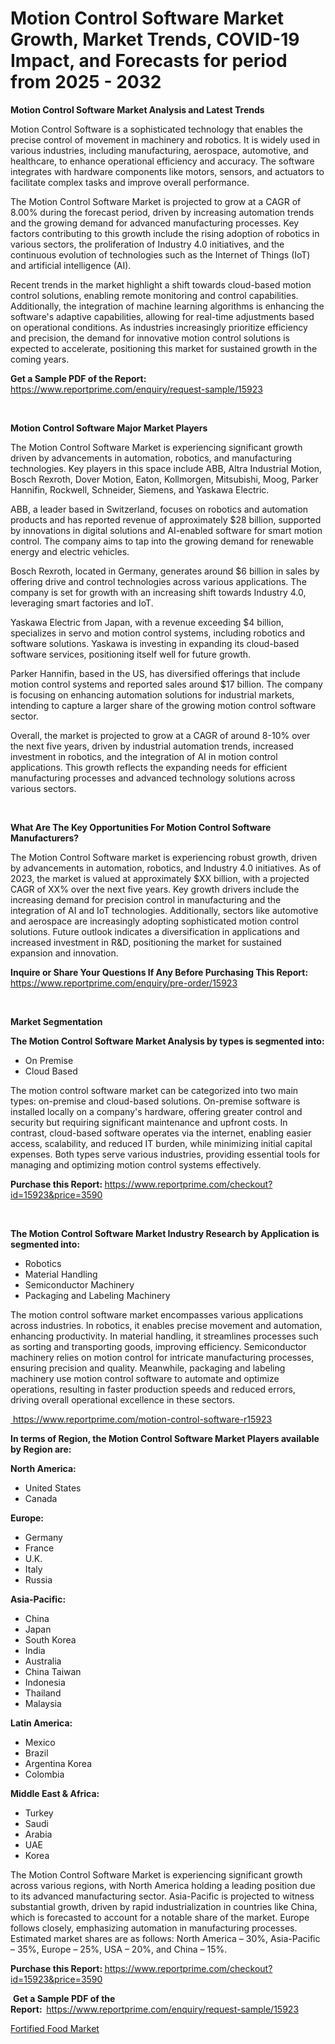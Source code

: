 <p><h1>Motion Control Software Market Growth, Market Trends, COVID-19 Impact, and Forecasts for period from 2025 - 2032</h1></p><p><strong>Motion Control Software Market Analysis and Latest Trends</strong></p>
<p><p>Motion Control Software is a sophisticated technology that enables the precise control of movement in machinery and robotics. It is widely used in various industries, including manufacturing, aerospace, automotive, and healthcare, to enhance operational efficiency and accuracy. The software integrates with hardware components like motors, sensors, and actuators to facilitate complex tasks and improve overall performance.</p><p>The Motion Control Software Market is projected to grow at a CAGR of 8.00% during the forecast period, driven by increasing automation trends and the growing demand for advanced manufacturing processes. Key factors contributing to this growth include the rising adoption of robotics in various sectors, the proliferation of Industry 4.0 initiatives, and the continuous evolution of technologies such as the Internet of Things (IoT) and artificial intelligence (AI).</p><p>Recent trends in the market highlight a shift towards cloud-based motion control solutions, enabling remote monitoring and control capabilities. Additionally, the integration of machine learning algorithms is enhancing the software's adaptive capabilities, allowing for real-time adjustments based on operational conditions. As industries increasingly prioritize efficiency and precision, the demand for innovative motion control solutions is expected to accelerate, positioning this market for sustained growth in the coming years.</p></p>
<p><strong>Get a Sample PDF of the Report:&nbsp;</strong> <a href="https://www.reportprime.com/enquiry/request-sample/15923?utm_campaign=2202&utm_medium=2&utm_source=Github&utm_content=ia&utm_term=20032025&utm_id=motion-control-software">https://www.reportprime.com/enquiry/request-sample/15923</a></p>
<p>&nbsp;</p>
<p><strong>Motion Control Software Major Market Players</strong></p>
<p><p>The Motion Control Software Market is experiencing significant growth driven by advancements in automation, robotics, and manufacturing technologies. Key players in this space include ABB, Altra Industrial Motion, Bosch Rexroth, Dover Motion, Eaton, Kollmorgen, Mitsubishi, Moog, Parker Hannifin, Rockwell, Schneider, Siemens, and Yaskawa Electric. </p><p>ABB, a leader based in Switzerland, focuses on robotics and automation products and has reported revenue of approximately $28 billion, supported by innovations in digital solutions and AI-enabled software for smart motion control. The company aims to tap into the growing demand for renewable energy and electric vehicles.</p><p>Bosch Rexroth, located in Germany, generates around $6 billion in sales by offering drive and control technologies across various applications. The company is set for growth with an increasing shift towards Industry 4.0, leveraging smart factories and IoT.</p><p>Yaskawa Electric from Japan, with a revenue exceeding $4 billion, specializes in servo and motion control systems, including robotics and software solutions. Yaskawa is investing in expanding its cloud-based software services, positioning itself well for future growth.</p><p>Parker Hannifin, based in the US, has diversified offerings that include motion control systems and reported sales around $17 billion. The company is focusing on enhancing automation solutions for industrial markets, intending to capture a larger share of the growing motion control software sector.</p><p>Overall, the market is projected to grow at a CAGR of around 8-10% over the next five years, driven by industrial automation trends, increased investment in robotics, and the integration of AI in motion control applications. This growth reflects the expanding needs for efficient manufacturing processes and advanced technology solutions across various sectors.</p></p>
<p>&nbsp;</p>
<p><strong>What Are The Key Opportunities For Motion Control Software Manufacturers?</strong></p>
<p><p>The Motion Control Software market is experiencing robust growth, driven by advancements in automation, robotics, and Industry 4.0 initiatives. As of 2023, the market is valued at approximately $XX billion, with a projected CAGR of XX% over the next five years. Key growth drivers include the increasing demand for precision control in manufacturing and the integration of AI and IoT technologies. Additionally, sectors like automotive and aerospace are increasingly adopting sophisticated motion control solutions. Future outlook indicates a diversification in applications and increased investment in R&D, positioning the market for sustained expansion and innovation.</p></p>
<p><strong>Inquire or Share Your Questions If Any Before Purchasing This Report:</strong> <a href="https://www.reportprime.com/enquiry/pre-order/15923?utm_campaign=2202&utm_medium=2&utm_source=Github&utm_content=ia&utm_term=20032025&utm_id=motion-control-software">https://www.reportprime.com/enquiry/pre-order/15923</a></p>
<p>&nbsp;</p>
<p><strong>Market Segmentation</strong></p>
<p><strong>The Motion Control Software Market Analysis by types is segmented into:</strong></p>
<p><ul><li>On Premise</li><li>Cloud Based</li></ul></p>
<p><p>The motion control software market can be categorized into two main types: on-premise and cloud-based solutions. On-premise software is installed locally on a company's hardware, offering greater control and security but requiring significant maintenance and upfront costs. In contrast, cloud-based software operates via the internet, enabling easier access, scalability, and reduced IT burden, while minimizing initial capital expenses. Both types serve various industries, providing essential tools for managing and optimizing motion control systems effectively.</p></p>
<p><strong>Purchase this Report:&nbsp;</strong><a href="https://www.reportprime.com/checkout?id=15923&price=3590&utm_campaign=2202&utm_medium=2&utm_source=Github&utm_content=ia&utm_term=20032025&utm_id=motion-control-software">https://www.reportprime.com/checkout?id=15923&price=3590</a></p>
<p>&nbsp;</p>
<p><strong>The Motion Control Software Market Industry Research by Application is segmented into:</strong></p>
<p><ul><li>Robotics</li><li>Material Handling</li><li>Semiconductor Machinery</li><li>Packaging and Labeling Machinery</li></ul></p>
<p><p>The motion control software market encompasses various applications across industries. In robotics, it enables precise movement and automation, enhancing productivity. In material handling, it streamlines processes such as sorting and transporting goods, improving efficiency. Semiconductor machinery relies on motion control for intricate manufacturing processes, ensuring precision and quality. Meanwhile, packaging and labeling machinery use motion control software to automate and optimize operations, resulting in faster production speeds and reduced errors, driving overall operational excellence in these sectors.</p></p>
<p><a href="https://www.reportprime.com/motion-control-software-r15923?utm_campaign=2202&utm_medium=2&utm_source=Github&utm_content=ia&utm_term=20032025&utm_id=motion-control-software">&nbsp;https://www.reportprime.com/motion-control-software-r15923</a></p>
<p><strong>In terms of Region, the Motion Control Software Market Players available by Region are:</strong></p>
<p>
    <p> <strong> North America: </strong>
        <ul>
            <li>United States</li>
            <li>Canada</li>
        </ul>
        </p> 
    <p> <strong> Europe: </strong>
        <ul>
            <li>Germany</li>
            <li>France</li>
            <li>U.K.</li>
            <li>Italy</li>
            <li>Russia</li>
        </ul>
        </p> 
    <p> <strong> Asia-Pacific: </strong>
        <ul>
            <li>China</li>
            <li>Japan</li>
            <li>South Korea</li>
            <li>India</li>
            <li>Australia</li>
            <li>China Taiwan</li>
            <li>Indonesia</li>
            <li>Thailand</li>
            <li>Malaysia</li>
        </ul>
        </p> 
    <p> <strong> Latin America: </strong>
        <ul>
            <li>Mexico</li>
            <li>Brazil</li>
            <li>Argentina Korea</li>
            <li>Colombia</li>
        </ul>
        </p> 
    <p> <strong> Middle East & Africa: </strong>
        <ul>
            <li>Turkey</li>
            <li>Saudi</li>
            <li>Arabia</li>
            <li>UAE</li>
            <li>Korea</li>
        </ul>
    </p>
    </p>
<p><p>The Motion Control Software Market is experiencing significant growth across various regions, with North America holding a leading position due to its advanced manufacturing sector. Asia-Pacific is projected to witness substantial growth, driven by rapid industrialization in countries like China, which is forecasted to account for a notable share of the market. Europe follows closely, emphasizing automation in manufacturing processes. Estimated market shares are as follows: North America – 30%, Asia-Pacific – 35%, Europe – 25%, USA – 20%, and China – 15%.</p></p>
<p><strong>Purchase this Report: </strong><a href="https://www.reportprime.com/checkout?id=15923&price=3590&utm_campaign=2202&utm_medium=2&utm_source=Github&utm_content=ia&utm_term=20032025&utm_id=motion-control-software">https://www.reportprime.com/checkout?id=15923&price=3590</a></p>
<p>&nbsp;<strong>Get a Sample PDF of the Report:&nbsp;&nbsp;</strong><a href="https://www.reportprime.com/enquiry/request-sample/15923?utm_campaign=2202&utm_medium=2&utm_source=Github&utm_content=ia&utm_term=20032025&utm_id=motion-control-software">https://www.reportprime.com/enquiry/request-sample/15923</a></p>
<p><strong></strong></p>
<p><p><a href="https://github.com/kaidaloeckf7/Market-Research-Report-List-1/blob/main/fortified-food-market.md?utm_campaign=2202&utm_medium=2&utm_source=Github&utm_content=ia&utm_term=20032025&utm_id=motion-control-software">Fortified Food Market</a></p></p>